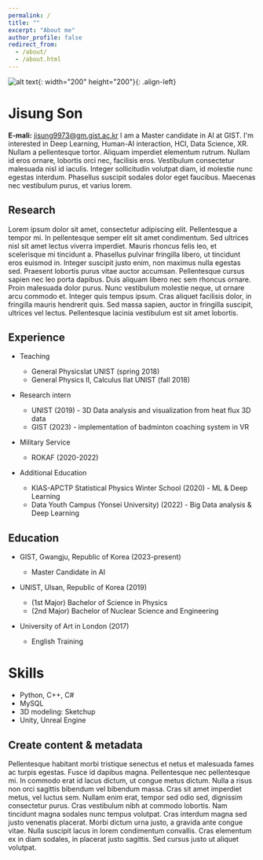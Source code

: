 ```yaml
---
permalink: /
title: ""
excerpt: "About me"
author_profile: false
redirect_from: 
  - /about/
  - /about.html
---
```



![alt text](https://github.com/int141312/int141312.github.io/blob/gh-pages/images/profile.png?raw=true){: width="200" height="200"}{: .align-left} 
# Jisung Son
**E-mali:** jisung9973@gm.gist.ac.kr
I am a Master candidate in AI at GIST. I'm interested in Deep Learning, Human-AI interaction, HCI, Data Science, XR. Nullam a pellentesque tortor. Aliquam imperdiet elementum rutrum. Nullam id eros ornare, lobortis orci nec, facilisis eros. Vestibulum consectetur malesuada nisl id iaculis. Integer sollicitudin volutpat diam, id molestie nunc egestas interdum. Phasellus suscipit sodales dolor eget faucibus. Maecenas nec vestibulum purus, et varius lorem.  



Research
------

Lorem ipsum dolor sit amet, consectetur adipiscing elit. Pellentesque a tempor mi. In pellentesque semper elit sit amet condimentum. Sed ultrices nisl sit amet lectus viverra imperdiet. Mauris rhoncus felis leo, et scelerisque mi tincidunt a. Phasellus pulvinar fringilla libero, ut tincidunt eros euismod in. Integer suscipit justo enim, non maximus nulla egestas sed. Praesent lobortis purus vitae auctor accumsan. Pellentesque cursus sapien nec leo porta dapibus. Duis aliquam libero nec sem rhoncus ornare. Proin malesuada dolor purus. Nunc vestibulum molestie neque, ut ornare arcu commodo et. Integer quis tempus ipsum. Cras aliquet facilisis dolor, in fringilla mauris hendrerit quis. Sed massa sapien, auctor in fringilla suscipit, ultrices vel lectus. Pellentesque lacinia vestibulum est sit amet lobortis.



Experience
------

* Teaching
  * General PhysicsⅠat UNIST (spring 2018) 
  * General Physics Ⅱ, Calculus Ⅱat UNIST (fall 2018) 
 
* Research intern
  * UNIST (2019) - 3D Data analysis and visualization from heat flux 3D data
  * GIST (2023) - implementation of badminton coaching system in VR 

* Military Service
  * ROKAF (2020-2022)

* Additional Education
  * KIAS-APCTP Statistical Physics Winter School (2020) - ML & Deep Learning
  * Data Youth Campus (Yonsei University) (2022) - Big Data analysis & Deep Learning


Education
------

* GIST, Gwangju, Republic of Korea (2023-present)
  * Master Candidate in AI

* UNIST, Ulsan, Republic of Korea (2019) 
  * (1st Major) Bachelor of Science in Physics
  * (2nd Major) Bachelor of Nuclear Science and Engineering

* University of Art in London (2017)
  * English Training

Skills
======
* Python, C++, C# 
* MySQL
* 3D modeling: Sketchup
* Unity, Unreal Engine



Create content & metadata
------
Pellentesque habitant morbi tristique senectus et netus et malesuada fames ac turpis egestas. Fusce id dapibus magna. Pellentesque nec pellentesque mi. In commodo erat id lacus dictum, ut congue metus dictum. Nulla a risus non orci sagittis bibendum vel bibendum massa. Cras sit amet imperdiet metus, vel luctus sem. Nullam enim erat, tempor sed odio sed, dignissim consectetur purus. Cras vestibulum nibh at commodo lobortis. Nam tincidunt magna sodales nunc tempus volutpat. Cras interdum magna sed justo venenatis placerat. Morbi dictum urna justo, a gravida ante congue vitae. Nulla suscipit lacus in lorem condimentum convallis. Cras elementum ex in diam sodales, in placerat justo sagittis. Sed cursus justo ut aliquet volutpat.





